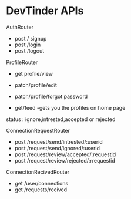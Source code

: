 # DevTinder APIs
AuthRouter
- post / signup
- post /login
- post /logout

ProfileRouter
- get profile/view
- patch/profile/edit
- patch/profile/forgot password

- get/feed -gets you the profiles on home page 

status : ignore,intrested,accepted or rejected

ConnectionRequestRouter
- post /request/send/intrested/:userid
- post /request/send/ignored/:userid
- post /request/review/accepted/:requestid
- post /request/review/rejected/:rrequestid

ConnectionRecivedRouter
- get /user/connections 
- get /requests/recived  
